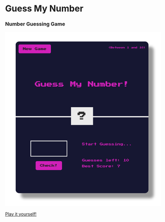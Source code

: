 # Guess My Number

### Number Guessing Game

![](./screenshot.png)

[Play it yourself!](https://luminous-mooncake-e7ff02.netlify.app/)
